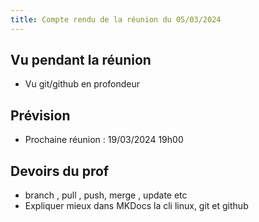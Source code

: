 ```yaml
---
title: Compte rendu de la réunion du 05/03/2024
---
```


## Vu pendant la réunion

- Vu git/github en profondeur

## Prévision

- Prochaine réunion : 19/03/2024 19h00

## Devoirs du prof

- branch , pull , push, merge , update etc
- Expliquer mieux dans MKDocs la cli linux, git et github 